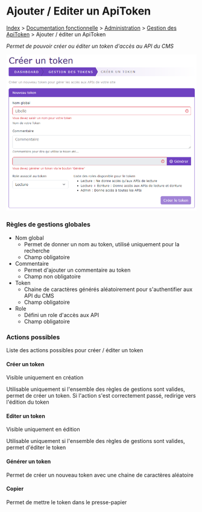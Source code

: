 # Ajouter / Editer un ApiToken

[Index](../../../../../index.md) > [Documentation fonctionnelle](../../../index.md) > [Administration](../../index.md) > [Gestion des ApiToken](apiToken.md) >
Ajouter / éditer un ApiToken

*Permet de pouvoir créer ou éditer un token d'accès au API du CMS*

![Nouveau Token](../../files/api_token/api_token_new.png)

### Règles de gestions globales

* Nom global
    * Permet de donner un nom au token, utilisé uniquement pour la recherche
    * Champ obligatoire
* Commentaire
    * Permet d'ajouter un commentaire au token
    * Champ non obligatoire
* Token
    * Chaine de caractères générés aléatoirement pour s'authentifier aux API du CMS
    * Champ obligatoire
* Role
    * Défini un role d'accès aux API
    * Champ obligatoire

### Actions possibles
Liste des actions possibles pour créer / éditer un token

#### Créer un token
Visible uniquement en création

Utilisable uniquement si l'ensemble des règles de gestions sont valides, permet de créer un token.
Si l'action s'est correctement passé, redirige vers l'édition du token

#### Editer un token
Visible uniquement en édition

Utilisable uniquement si l'ensemble des règles de gestions sont valides, permet d'éditer le token

#### Générer un token
Permet de créer un nouveau token avec une chaine de caractères aléatoire

#### Copier 
Permet de mettre le token dans le presse-papier

